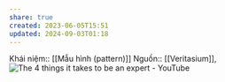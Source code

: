 ```yaml
---
share: true
created: 2023-06-05T15:51
updated: 2024-09-03T01:18
---
```

Khái niệm:: [[Mẫu hình (pattern)]]
Nguồn:: [[Veritasium]], ![The 4 things it takes to be an expert - YouTube](https://www.youtube.com/watch?v=5eW6Eagr9XA)
